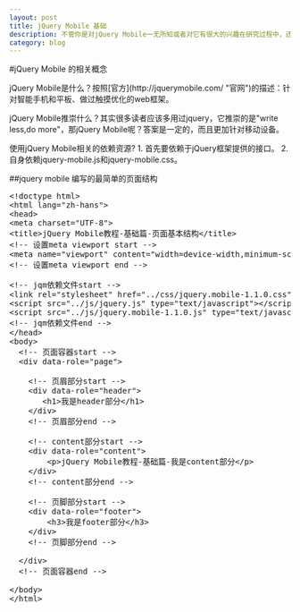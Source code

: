 ```yaml
---
layout: post
title: jQuery Mobile 基础
description: 不管你是对jQuery Mobile一无所知或者对它有很大的兴趣在研究过程中，还是已经开始用它做项目的开发者，欢迎加入这个jqm学习之旅
category: blog
---
```


#jQuery Mobile 的相关概念

<p>jQuery Mobile是什么？按照[官方](http://jquerymobile.com/ "官网")的描述：针对智能手机和平板、做过触摸优化的web框架。</p>

<p>jQuery Mobile推崇什么？其实很多读者应该多用过jquery，它推崇的是"write less,do more"，那jQuery Mobile呢？答案是一定的，而且更加针对移动设备。</p>

<p>使用jQuery Mobile相关的依赖资源?
1. 首先要依赖于jQuery框架提供的接口。
2. 自身依赖jquery-mobile.js和jquery-mobile.css。</p>

##jquery mobile 编写的最简单的页面结构
<pre>
&lt;!doctype html&gt;
&lt;html lang="zh-hans"&gt;
&lt;head&gt;
&lt;meta charset="UTF-8"&gt;
&lt;title&gt;jQuery Mobile教程-基础篇-页面基本结构&lt;/title&gt;
&lt;!-- 设置meta viewport start --&gt;
&lt;meta name="viewport" content="width=device-width,minimum-scale=1,maximum-scale=1"&gt;
&lt;!-- 设置meta viewport end --&gt;

&lt;!-- jqm依赖文件start --&gt;
&lt;link rel="stylesheet" href="../css/jquery.mobile-1.1.0.css" /&gt;
&lt;script src="../js/jquery.js" type="text/javascript"&gt;&lt;/script&gt;
&lt;script src="../js/jquery.mobile-1.1.0.js" type="text/javascript"&gt;&lt;/script&gt;
&lt;!-- jqm依赖文件end --&gt;
&lt;/head&gt;
&lt;body&gt;
  &lt;!-- 页面容器start --&gt;
  &lt;div data-role="page"&gt;
	
	&lt;!-- 页眉部分start --&gt;
	&lt;div data-role="header"&gt;
	   &lt;h1&gt;我是header部分&lt;/h1&gt;
	&lt;/div&gt;
	&lt;!-- 页眉部分end --&gt;
	
	&lt;!-- content部分start --&gt;
	&lt;div data-role="content"&gt;
		&lt;p&gt;jQuery Mobile教程-基础篇-我是content部分&lt;/p&gt;
	&lt;/div&gt;
	&lt;!-- content部分end --&gt;
	
	&lt;!-- 页脚部分start --&gt;
	&lt;div data-role="footer"&gt;
		&lt;h3&gt;我是footer部分&lt;/h3&gt;
	&lt;/div&gt;
	&lt;!-- 页脚部分end --&gt;
	
  &lt;/div&gt; 
  &lt;!-- 页面容器end --&gt;
  
&lt;/body&gt;
&lt;/html&gt;
</pre>
